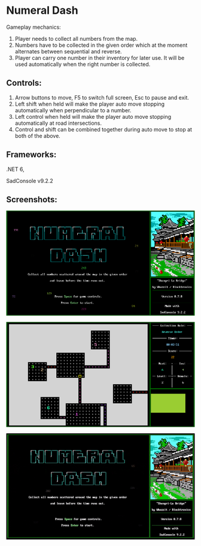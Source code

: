 # Numeral Dash
Gameplay mechanics:
1. Player needs to collect all numbers from the map.
2. Numbers have to be collected in the given order which at the moment alternates between sequential and reverse.
3. Player can carry one number in their inventory for later use. It will be used automatically when the right number is collected.

## Controls:

1. Arrow buttons to move, F5 to switch full screen, Esc to pause and exit.
2. Left shift when held will make the player auto move stopping automatically when perpendicular to a number.
3. Left control when held will make the player auto move stopping automatically at road intersections.
4. Control and shift can be combined together during auto move to stop at both of the above.

## Frameworks:

.NET 6,

SadConsole v9.2.2

## Screenshots:

<p align="center" style="margin-bottom: 0px !important;">
  <img width="800" src="/ScreenShots/title.png" alt="Title Screen" align="center">
  <br><br>
  <img width="800" src="/ScreenShots/gameplay.png" alt="Gameplay" align="center">
  <br><br>
  <img width="800" src="/ScreenShots/gameplay.gif" alt="Gameplay" align="center">
</p>
